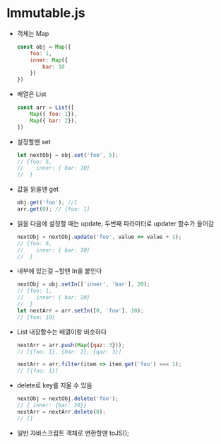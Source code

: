 # Immutable.js

+ 객체는 Map

  ```javascript
  const obj = Map({
      foo: 1,
      inner: Map({
          bar: 10
      })
  })
  ```

+ 배열은 List

  ```javascript
  const arr = List([
      Map({ foo: 1}),
      Map({ bar: 2}),
  ])
  ```

+ 설정할땐 set

  ```javascript
  let nextObj = obj.set('foo', 5);
  // {foo: 5, 
  //	inner: { bar: 10}
  //  }
  ```

+ 값을 읽을땐 get

  ```javascript
  obj.get('foo'); //1
  arr.get(0); // {foo: 1}
  ```

+ 읽을 다음에 설정할 때는 update, 두번째 파라미터로 updater 함수가 들어감

  ```javascript
  nextObj = nextObj.update('foo', value => value + 1);
  // {foo: 6, 
  //	inner: { bar: 10}
  //  }
  ```

+ 내부에 있는걸 ~할땐 In을 붙인다

  ```javascript
  nextObj = obj.setIn(['inner', 'bar'], 20); 
  // {foo: 1, 
  //	inner: { bar: 20}
  //  } 
  let nextArr = arr.setIn([0, 'foo'], 10);
  // {foo: 10}
  ```

+ List 내장함수는 배열이랑 비슷하다

  ```javascript
  nextArr = arr.push(Map({qaz: 3}));
  // [{foo: 1}, {bar: 2}, {qaz: 3}]
  
  nextArr = arr.filter(item => item.get('foo') === 1);
  // [{foo: 1}]
  ```

+ delete로 key를 지울 수 있음

  ```javascript
  nextObj = nextObj.delete('foo');
  // { inner: {bar: 20}}
  nextArr = nextArr.delete(0);
  // []
  ```

+ 일반 자바스크립트 객체로 변환할땐 toJS();










